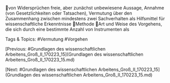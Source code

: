 von Widersprüchen freie, aber zunächst unbewiesene Aussage, Annahme (von 
Gesetzlichkeiten oder Tatsachen), Vermutung über den Zusammenhang zwischen 
mindestens zwei Sachverhalten als Hilfsmittel für wissenschaftliche Erkenntnisse
Methode
Art und Weise des Vorgehens, die sich durch eine bestimmte Anzahl von Instrumenten als 

   Tags & Topics:
   #Vermutung
   #Vorgehen

[Previous: #Grundlagen des wissenschaftlichen Arbeitens_Groß_II_170223_15](Grundlagen des wissenschaftlichen Arbeitens_Groß_II_170223_15.md)

[Next: #Grundlagen des wissenschaftlichen Arbeitens_Groß_II_170223_15](Grundlagen des wissenschaftlichen Arbeitens_Groß_II_170223_15.md)